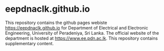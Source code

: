 # eepdnaclk.github.io

This repository contains the github pages webiste https://eepdnaclk.github.io for Department of Electrical and Electronic Engineering, University of Peradeniya, Sri Lanka. The official website of the department is hosted at https://www.ee.pdn.ac.lk. This repository contains supplementary content.
